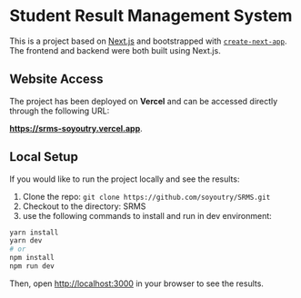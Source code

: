 # Student Result Management System

This is a project based on [Next.js](https://nextjs.org/) and bootstrapped with [`create-next-app`](https://github.com/vercel/next.js/tree/canary/packages/create-next-app). The frontend and backend were both built using Next.js.

## Website Access

The project has been deployed on **Vercel** and can be accessed directly through the following URL:

**https://srms-soyoutry.vercel.app**.

## Local Setup

If you would like to run the project locally and see the results:

1. Clone the repo: `git clone https://github.com/soyoutry/SRMS.git`
2. Checkout to the directory: SRMS
3. use the following commands to install and run in dev environment:

```bash
yarn install
yarn dev
# or
npm install
npm run dev
```

Then, open [http://localhost:3000](http://localhost:3000) in your browser to see the results.

